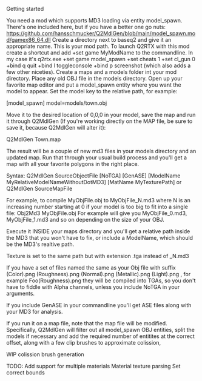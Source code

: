 Getting started

You need a mod which supports MD3 loading via entity model_spawn. There's one included here, but if you have a better one go nuts:
https://github.com/hansschmucker/Q2MdlGen/blob/main/model_spawn.mod/gamex86_64.dll
Create a directory next to baseq2 and give it an appropriate name. This is your mod path. To launch Q2RTX with this mod create a shortcut
and add +set game MyModName to the commandline. In my case it's 
q2rtx.exe +set game model_spawn +set cheats 1 +set cl_gun 0 +bind q quit +bind l toggleconsole +bind p screenshot
(which also adds a few other niceties).
Create a maps and a models folder int your mod directory.
Place any old OBJ file in the models directory.
Open up your favorite map editor and put a model_spawn entity where you want the model to appear. Set the model key to the relative path, for example:

[model_spawn]
model=models/town.obj

Move it to the desired location of 0,0,0 in your model, save the map and run it through Q2MdlGen (If you're working
directly on the MAP file, be sure to save it, because Q2MdlGen will alter it):

Q2MdlGen Town.map

The result will be a couple of new md3 files in your models directory and an updated map. Run that through your usual build process and you'll get
a map with all your favorite polygons in the right place.



Syntax:
   Q2MdlGen SourceObjectFile [NoTGA] [GenASE] [ModelName MyRelativeModelNameWithoutDotMD3] [MatName MyTexturePath]
   or Q2MdlGen SourceMapFile

For example, to compile MyObjFile.obj to MyObjFile_N.md3 where N is an increasing number starting at 0 if
your model is too big to fit into a single file:
   Obj2Md3 MyObjFile.obj
For example will give you MyObjFile_0.md3, MyObjFile_1.md3 and so on depending on the size of your OBJ.

Execute it INSIDE your maps directory and you'll get a relative path inside the MD3 that you won't have to
fix, or include a ModelName, which should be the MD3's realtive path.

Texture is set to the same path but with extension .tga instead of _N.md3

If you have a set of files named the same as your Obj file with suffix
(Color).png (Roughness).png (Normal).png (Metallic).png (Light).png , for example Foo(Roughness).png they
will be compiled into TGAs, so you don't have to fiddle with Alpha channels, unless you include NoTGA in
your arguments.

If you include GenASE in your commandline you'll get ASE files along with your MD3 for analysis.

If you run it on a map file, note that the map file will be modified. Specifically, Q2MdlGen will filter out
all model_spawn OBJ entities, split the models if necessary and add the required number of entitites
at the correct offset, along with a few clip brushes to approximate colission,

WIP
colission brush generation

TODO:
Add support for multiple materials
Material texture parsing
Set correct bounds